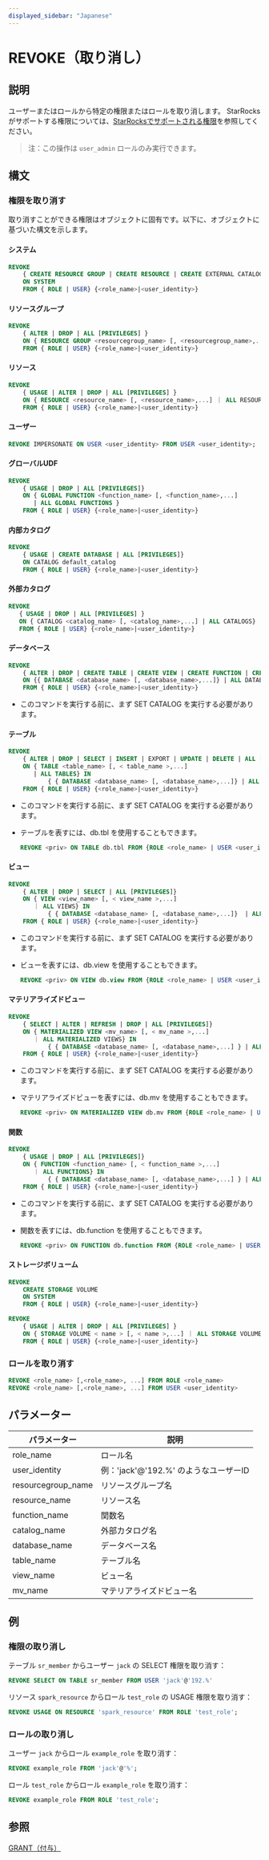 ```yaml
---
displayed_sidebar: "Japanese"
---
```


# REVOKE（取り消し）

## 説明

ユーザーまたはロールから特定の権限またはロールを取り消します。 StarRocksがサポートする権限については、[StarRocksでサポートされる権限](../../../administration/privilege_item.md)を参照してください。

> 注：この操作は `user_admin` ロールのみ実行できます。

## 構文

### 権限を取り消す

取り消すことができる権限はオブジェクトに固有です。以下に、オブジェクトに基づいた構文を示します。

#### システム

```SQL
REVOKE
    { CREATE RESOURCE GROUP | CREATE RESOURCE | CREATE EXTERNAL CATALOG | REPOSITORY | BLACKLIST | FILE | OPERATE } 
    ON SYSTEM
    FROM { ROLE | USER} {<role_name>|<user_identity>}
```

#### リソースグループ

```SQL
REVOKE
    { ALTER | DROP | ALL [PRIVILEGES] } 
    ON { RESOURCE GROUP <resourcegroup_name> [, <resourcegroup_name>,...] ｜ ALL RESOURCE GROUPS} 
    FROM { ROLE | USER} {<role_name>|<user_identity>}
```

#### リソース

```SQL
REVOKE
    { USAGE | ALTER | DROP | ALL [PRIVILEGES] } 
    ON { RESOURCE <resource_name> [, <resource_name>,...] ｜ ALL RESOURCES} 
    FROM { ROLE | USER} {<role_name>|<user_identity>}
```

#### ユーザー

```SQL
REVOKE IMPERSONATE ON USER <user_identity> FROM USER <user_identity>;
```

#### グローバルUDF

```SQL
REVOKE
    { USAGE | DROP | ALL [PRIVILEGES]} 
    ON { GLOBAL FUNCTION <function_name> [, <function_name>,...]    
       | ALL GLOBAL FUNCTIONS }
    FROM { ROLE | USER} {<role_name>|<user_identity>}
```

#### 内部カタログ

```SQL
REVOKE 
    { USAGE | CREATE DATABASE | ALL [PRIVILEGES]} 
    ON CATALOG default_catalog
    FROM { ROLE | USER} {<role_name>|<user_identity>}
```

#### 外部カタログ

```SQL
REVOKE  
   { USAGE | DROP | ALL [PRIVILEGES] } 
   ON { CATALOG <catalog_name> [, <catalog_name>,...] | ALL CATALOGS}
   FROM { ROLE | USER} {<role_name>|<user_identity>}
```

#### データベース

```SQL
REVOKE 
    { ALTER | DROP | CREATE TABLE | CREATE VIEW | CREATE FUNCTION | CREATE MATERIALIZED VIEW | ALL [PRIVILEGES] } 
    ON {{ DATABASE <database_name> [, <database_name>,...]} | ALL DATABASES }
    FROM { ROLE | USER} {<role_name>|<user_identity>}
```

* このコマンドを実行する前に、まず SET CATALOG を実行する必要があります。

#### テーブル

```SQL
REVOKE  
    { ALTER | DROP | SELECT | INSERT | EXPORT | UPDATE | DELETE | ALL [PRIVILEGES]} 
    ON { TABLE <table_name> [, < table_name >,...]
       | ALL TABLES} IN 
           { { DATABASE <database_name> [, <database_name>,...]} | ALL DATABASES }
    FROM { ROLE | USER} {<role_name>|<user_identity>}
```

* このコマンドを実行する前に、まず SET CATALOG を実行する必要があります。
* テーブルを表すには、db.tbl を使用することもできます。

  ```SQL
  REVOKE <priv> ON TABLE db.tbl FROM {ROLE <role_name> | USER <user_identity>}
  ```

#### ビュー

```SQL
REVOKE  
    { ALTER | DROP | SELECT | ALL [PRIVILEGES]} 
    ON { VIEW <view_name> [, < view_name >,...]
       ｜ ALL VIEWS} IN 
           { { DATABASE <database_name> [, <database_name>,...]}  | ALL DATABASES }
    FROM { ROLE | USER} {<role_name>|<user_identity>}
```

* このコマンドを実行する前に、まず SET CATALOG を実行する必要があります。
* ビューを表すには、db.view を使用することもできます。

  ```SQL
  REVOKE <priv> ON VIEW db.view FROM {ROLE <role_name> | USER <user_identity>}
  ```

#### マテリアライズドビュー

```SQL
REVOKE
    { SELECT | ALTER | REFRESH | DROP | ALL [PRIVILEGES]} 
    ON { MATERIALIZED VIEW <mv_name> [, < mv_name >,...]
       ｜ ALL MATERIALIZED VIEWS} IN 
           { { DATABASE <database_name> [, <database_name>,...] } | ALL [DATABASES] }
    FROM { ROLE | USER} {<role_name>|<user_identity>}
```

* このコマンドを実行する前に、まず SET CATALOG を実行する必要があります。
* マテリアライズドビューを表すには、db.mv を使用することもできます。

  ```SQL
  REVOKE <priv> ON MATERIALIZED VIEW db.mv FROM {ROLE <role_name> | USER <user_identity>}
  ```

#### 関数

```SQL
REVOKE
    { USAGE | DROP | ALL [PRIVILEGES]} 
    ON { FUNCTION <function_name> [, < function_name >,...]
       ｜ ALL FUNCTIONS} IN 
           { { DATABASE <database_name> [, <database_name>,...] } | ALL DATABASES }
    FROM { ROLE | USER} {<role_name>|<user_identity>}
```

* このコマンドを実行する前に、まず SET CATALOG を実行する必要があります。
* 関数を表すには、db.function を使用することもできます。

  ```SQL
  REVOKE <priv> ON FUNCTION db.function FROM {ROLE <role_name> | USER <user_identity>}
  ```

#### ストレージボリューム

```SQL
REVOKE
    CREATE STORAGE VOLUME 
    ON SYSTEM
    FROM { ROLE | USER} {<role_name>|<user_identity>}

REVOKE
    { USAGE | ALTER | DROP | ALL [PRIVILEGES] } 
    ON { STORAGE VOLUME < name > [, < name >,...] ｜ ALL STORAGE VOLUME} 
    FROM { ROLE | USER} {<role_name>|<user_identity>}
```

### ロールを取り消す

```SQL
REVOKE <role_name> [,<role_name>, ...] FROM ROLE <role_name>
REVOKE <role_name> [,<role_name>, ...] FROM USER <user_identity>
```

## パラメーター

| **パラメーター**  | **説明**                           |
| ----------------- | ---------------------------------- |
| role_name         | ロール名                           |
| user_identity     | 例：'jack'@'192.%' のようなユーザーID  |
| resourcegroup_name| リソースグループ名                 |
| resource_name     | リソース名                         |
| function_name     | 関数名                             |
| catalog_name      | 外部カタログ名                     |
| database_name     | データベース名                     |
| table_name        | テーブル名                         |
| view_name         | ビュー名                           |
| mv_name           | マテリアライズドビュー名           |

## 例

### 権限の取り消し

テーブル `sr_member` からユーザー `jack` の SELECT 権限を取り消す：

```SQL
REVOKE SELECT ON TABLE sr_member FROM USER 'jack'@'192.%'
```

リソース `spark_resource` からロール `test_role` の USAGE 権限を取り消す：

```SQL
REVOKE USAGE ON RESOURCE 'spark_resource' FROM ROLE 'test_role';
```

### ロールの取り消し

ユーザー `jack` からロール `example_role` を取り消す：

```SQL
REVOKE example_role FROM 'jack'@'%';
```

ロール `test_role` からロール `example_role` を取り消す：

```SQL
REVOKE example_role FROM ROLE 'test_role';
```

## 参照

[GRANT（付与）](GRANT.md)